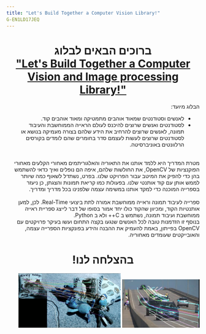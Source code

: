 ```yaml
---
title: "Let's Build Together a Computer Vision Library!"
G-EN1LD17JEQ
---
```

<head>
<!-- Global site tag (gtag.js) - Google Analytics -->
<script async src="https://www.googletagmanager.com/gtag/js?id=G-EN1LD17JEQ"></script>
<script>
  window.dataLayer = window.dataLayer || [];
  function gtag(){dataLayer.push(arguments);}
  gtag('js', new Date());

  gtag('config', 'G-EN1LD17JEQ');
</script>
</head>

<h1 align="center">ברוכים הבאים לבלוג <br>
<b><u>
"Let's Build Together a Computer Vision and Image processing Library!"
</u></b></h1>
<div dir="rtl">
הבלוג מיועד:
<ul>
    <li>לאנשים וסטודנטים שמאוד אוהבים מתמטיקה ומאוד אוהבים קוד.</li>
    <li>לסטודנטים ואנשים שרוצים להיכנס לעולם הראייה הממוחשבת והעיבוד תמונה, לאנשים שרוצים להרחיב את הידע שלהם בצורה מעמיקה בנושא או לסטודנטים שרוצים לעשות לעצמם סדר בחומרים שהם לומדים בקורסים הרלוונטים באוניברסיטה. </li>
 </ul>

<br>
מטרת המדריך היא ללמד אותנו את התאוריה והאלגוריתמים מאחורי הקלעים מאחורי הפוקנציות של 
OpenCV, 
 את החולשות שלהם, איפה הם נופלים ואיך כדאי להשתמש בהן כדי להפיק את המיטב עבור הפרויקט שלנו. בפרט, נשתדל לשאוף כמה שיותר לממש אותן עם קוד אותנטי שלנו. 
 בפעולות כמו קריאת תמונות והצגתן, כן ניעזר בספרייה המוכנה כדי למקד אותנו במשימה עצמה שלפנינו בכל מדריך ומדריך.
<br>
<br>
ספרייה לעיבוד תמונה וראייה ממוחשבת אמורה לתת ביצועי 
Real-Time.
לכן, 
למען אותנטיות הקוד, ומכיוון שהקוד כולו יחד אמור בסופו של דבר לייצג ספריית ראייה ממוחשבת ועיבוד תמונה,
נשתמש ב
C++
ולא ב
Python.
<br>
בנוסף זו הזדמנות טובה לכל האנשים שנגעו בקצה התחום ועשו בעיקר פרויקטים עם 
OpenCV
בפייתון,
באמת להעמיק את ההבנה והידע בפונקציות הספרייה עצמה, והאובייקטים שעומדים מאחוריה.
<br>

<h1 align="center"><b>בהצלחה לנו!</b></h1>

<img src='images/introOpticalflowLK.jpeg' style="width: 40%; height: auto;"/> 
<img src='images/introFeatureMatching.png' style="width: 53%; height: auto;"/> 

</div>






